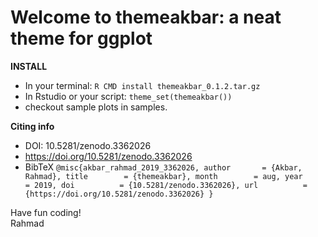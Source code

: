# Welcome to themeakbar: a neat theme for ggplot

**INSTALL**

* In your terminal: ```R CMD install themeakbar_0.1.2.tar.gz```
* In Rstudio or your script: ```theme_set(themeakbar())```
* checkout sample plots in samples.

**Citing info**
* DOI: 10.5281/zenodo.3362026 
* https://doi.org/10.5281/zenodo.3362026
* BibTeX ```@misc{akbar_rahmad_2019_3362026,
  author       = {Akbar, Rahmad},
  title        = {themeakbar},
  month        = aug,
  year         = 2019,
  doi          = {10.5281/zenodo.3362026},
  url          = {https://doi.org/10.5281/zenodo.3362026}
}```

Have fun coding!\
Rahmad

